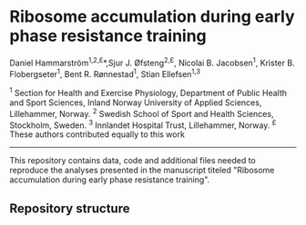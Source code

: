 # Ribosome accumulation during early phase resistance training

Daniel Hammarström<sup>1,2,£</sup>&ast;,Sjur J. Øfsteng<sup>2,£</sup>, Nicolai B. Jacobsen<sup>1</sup>, Krister B. Flobergseter<sup>1</sup>,  Bent R. Rønnestad<sup>1</sup>, Stian Ellefsen<sup>1,3</sup>


<sup>1</sup> Section for Health and Exercise Physiology, Department of Public Health and Sport Sciences, Inland Norway University of Applied Sciences, Lillehammer, Norway. 
<sup>2</sup> Swedish School of Sport and Health Sciences, Stockholm, Sweden.
<sup>3</sup> Innlandet Hospital Trust, Lillehammer, Norway. </div>
<sup>£</sup> These authors contributed equally to this work

----------------------------------------

This repository contains data, code and additional files needed to reproduce the analyses presented in the manuscript titeled "Ribosome accumulation during early phase resistance training". 

## Repository structure

